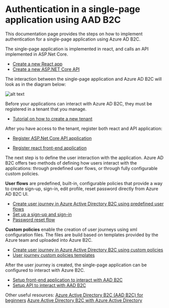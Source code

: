 # Authentication in a single-page application using AAD B2C

This documentation page provides the steps on how to implement authentication for a single-page application using Azure AD B2C. 

The single-page application is implemented in react, and calls an API implemented in ASP.Net Core. 
- [Create a new React app](https://reactjs.org/docs/create-a-new-react-app.html)
- [Create a new ASP.NET Core API](https://docs.microsoft.com/en-us/aspnet/core/tutorials/first-web-api?view=aspnetcore-5.0&tabs=visual-studio)


The interaction between the single-page application and Azure AD B2C will look as in the diagram below: 

![alt text](https://github.com/brigitapop/azure-b2c-authentication/blob/main/diagram.png?raw=true)



Before your applications can interact with Azure AD B2C, they must be registered in a tenant that you manage.

- [Tutorial on how to create a new tenant](https://docs.microsoft.com/en-us/azure/active-directory-b2c/tutorial-create-tenant)

After you have access to the tenant, register both react and API application: 

- [Register ASP.Net Core API application](https://github.com/brigitapop/azure-b2c-authentication/blob/main/register-net-api-application.md)

- [Register react front-end application](https://github.com/brigitapop/azure-b2c-authentication/blob/main/register-react-client-application.md)


The next step is to define the user interaction with the application. Azure AD B2C offers two methods of defining how users interact with the applications: through predefined user flows, or through fully configurable custom policies.

 **User flows** are predefined, built-in, configurable policies that provide a way to create sign-up, sign-in, edit profile, reset password directly from Azure AD B2C UI.
 - [Create user journey in Azure Active Directory B2C using predefined user flows](https://docs.microsoft.com/en-us/azure/active-directory-b2c/tutorial-create-user-flows?pivots=b2c-user-flow)
 - [Set up a sign-up and sign-in](https://docs.microsoft.com/en-us/azure/active-directory-b2c/add-sign-up-and-sign-in-policy?pivots=b2c-user-flow)
 - [Password reset flow](https://docs.microsoft.com/en-us/azure/active-directory-b2c/add-password-reset-policy?pivots=b2c-user-flow)

 **Custom policies** enable the creation of user journeys using xml configuration files. The files are build based on templates provided by the Azure team and uploaded into Azure B2C.

- [Create user journey in Azure Active Directory B2C using custom policies](https://docs.microsoft.com/en-us/azure/active-directory-b2c/tutorial-create-user-flows?pivots=b2c-custom-policy)
- [User journey custom policies templates](https://github.com/Azure-Samples/active-directory-b2c-custom-policy-starterpack) 


After the user journey is created, the single-page application can be configured to interact with Azure B2C. 

- [Setup front-end application to interact with AAD B2C]([https://github.com/brigitapop/azure-b2c-authentication-.net-api-react/blob/main/setup-api-to-interect-with-aad-b2c%20.md](https://github.com/brigitapop/azure-b2c-authentication-.net-api-react/blob/main/setup-react-application-to-interact-with-aad-b2c.md))
- [Setup API to interact with AAD B2C](https://github.com/brigitapop/azure-b2c-authentication-.net-api-react/blob/main/setup-api-to-interect-with-aad-b2c%20.md)



Other useful resources: 
[Azure Active Directory B2C (AAD B2C) for beginners](https://www.youtube.com/watch?v=M23P7tj_bXA)
[Azure Active Directory B2C with Azure Active Directory](https://www.youtube.com/watch?v=6H3iOIWaSzM)
